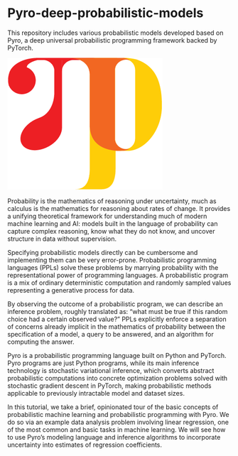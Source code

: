 # Pyro-deep-probabilistic-models
This repository includes various probabilistic models developed based on Pyro, a deep universal probabilistic programming framework backed by PyTorch.


![](images/pyro_logo.png)

Probability is the mathematics of reasoning under uncertainty, much as calculus is the mathematics for reasoning about rates of change. It provides a unifying theoretical framework for understanding much of modern machine learning and AI: models built in the language of probability can capture complex reasoning, know what they do not know, and uncover structure in data without supervision.

Specifying probabilistic models directly can be cumbersome and implementing them can be very error-prone. Probabilistic programming languages (PPLs) solve these problems by marrying probability with the representational power of programming languages. A probabilistic program is a mix of ordinary deterministic computation and randomly sampled values representing a generative process for data.

By observing the outcome of a probabilistic program, we can describe an inference problem, roughly translated as: “what must be true if this random choice had a certain observed value?” PPLs explicitly enforce a separation of concerns already implicit in the mathematics of probability between the specification of a model, a query to be answered, and an algorithm for computing the answer.

Pyro is a probabilistic programming language built on Python and PyTorch. Pyro programs are just Python programs, while its main inference technology is stochastic variational inference, which converts abstract probabilistic computations into concrete optimization problems solved with stochastic gradient descent in PyTorch, making probabilistic methods applicable to previously intractable model and dataset sizes.

In this tutorial, we take a brief, opinionated tour of the basic concepts of probabilistic machine learning and probabilistic programming with Pyro. We do so via an example data analysis problem involving linear regression, one of the most common and basic tasks in machine learning. We will see how to use Pyro’s modeling language and inference algorithms to incorporate uncertainty into estimates of regression coefficients.